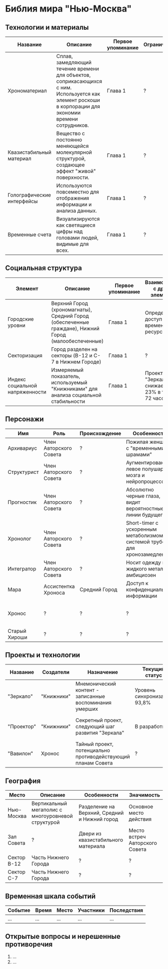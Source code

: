 # Библия мира "Нью-Москва"

## Технологии и материалы
| Название | Описание | Первое упоминание | Ограничения | Связанные элементы |
|----------|----------|-------------------|-------------|-------------------|
| Хрономатериал | Сплав, замедляющий течение времени для объектов, соприкасающихся с ним. Используется как элемент роскоши в корпорации для экономии времени сотрудников. | Глава 1 | ? | Временные счета, Хронолог |
| Квазистабильный материал | Вещество с постоянно меняющейся молекулярной структурой, создающее эффект "живой" поверхности. | Глава 1 | ? | Зал Совета |
| Голографические интерфейсы | Используются повсеместно для отображения информации и анализа данных. | Глава 1 | ? | Все информационные системы |
| Временные счета | Визуализируются как светящиеся цифры над головами людей, видимые для всех. | Глава 1 | ? | Хрономатериал, социальная структура |

## Социальная структура
| Элемент | Описание | Первое упоминание | Взаимодействие с другими элементами |
|---------|----------|-------------------|-------------------------------------|
| Городские уровни | Верхний Город (хрономагнаты), Средний Город (обеспеченные граждане), Нижний Город (малообеспеченные) | Глава 1 | Определяет доступ к временным ресурсам |
| Секторизация | Город разделен на секторы (B-12 и C-7 в Нижнем Городе) | Глава 1 | ? |
| Индекс социальной напряженности | Измеряемый показатель, используемый "Книжниками" для анализа социальной стабильности | Глава 1 | Проект "Зеркало" снижает его на 23% в течение 72 часов |

## Персонажи
| Имя | Роль | Происхождение | Особенности | Мотивация | Связи |
|-----|------|--------------|-------------|-----------|-------|
| Архивариус | Член Авторского Совета | ? | Пожилая женщина с "временными шрамами" | ? | Авторский Совет |
| Структурист | Член Авторского Совета | ? | Аугментированное левое полушарие мозга и нейропроцессор | ? | Авторский Совет |
| Прогностик | Член Авторского Совета | ? | Абсолютно черные глаза, видит вероятностные линии будущего | ? | Авторский Совет |
| Хронолог | Член Авторского Совета | ? | Short-timer с ускоренным метаболизмом и системой трубок для хронозамедления | ? | Авторский Совет |
| Интегратор | Член Авторского Совета | ? | Носит одежду из жидкого металла, амбициозен | ? | Авторский Совет |
| Мара | Ассистентка Хроноса | Средний Город | Доступ к конфиденциальной информации | ? | Хронос |
| Хронос | ? | ? | ? | Имеет собственный проект "Вавилон" | Мара, Старый Хироши |
| Старый Хироши | ? | ? | ? | ? | Хронос |

## Проекты и технологии
| Название | Создатели | Назначение | Текущий статус | Ограничения | Связанные элементы |
|----------|-----------|------------|----------------|-------------|-------------------|
| "Зеркало" | "Книжники" | Мнемонический контент - записанные воспоминания умерших | Уровень синхронизации 93,8% | ? | "Проектор", социальная напряженность |
| "Проектор" | "Книжники" | Секретный проект, следующий шаг развития "Зеркала" | В разработке | ? | "Зеркало", "эволюция человеческого общества" |
| "Вавилон" | Хронос | Тайный проект, потенциально противодействующий планам Совета | ? | ? | Хронос |

## География
| Место | Описание | Особенности | Значимость |
|-------|----------|-------------|------------|
| Нью-Москва | Вертикальный мегаполис с многоуровневой структурой | Разделение на Верхний, Средний и Нижний город | Основное место действия |
| Зал Совета | ? | Двери из квазистабильного материала | Место встреч Авторского Совета |
| Сектор B-12 | Часть Нижнего Города | ? | ? |
| Сектор C-7 | Часть Нижнего Города | ? | ? |

## Временная шкала событий
| Событие | Время | Место | Участники | Последствия |
|---------|-------|-------|-----------|-------------|
| ... | ... | ... | ... | ... |

## Открытые вопросы и нерешенные противоречия
1. ...
2. ...
